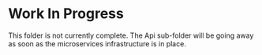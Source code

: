 # Work In Progress #

This folder is not currently complete.  The Api sub-folder will be going away as soon as the microservices infrastructure is in place.